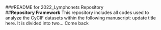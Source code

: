 ###README for 2022_Lymphonets Repository
<br>
##**Repository Framework**
This repository includes all codes used to analyze the CyCIF datasets within the following manuscript:
update title here. 
It is divided into two... Come back
 